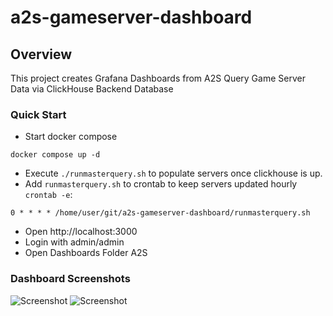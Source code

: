 # a2s-gameserver-dashboard

## Overview
This project creates Grafana Dashboards from A2S Query Game Server Data via ClickHouse Backend Database

### Quick Start
 - Start docker compose
```commandline
docker compose up -d
```
 - Execute ```./runmasterquery.sh``` to populate servers once clickhouse is up.
 - Add ```runmasterquery.sh``` to crontab to keep servers updated hourly  ```crontab -e```:
```
0 * * * * /home/user/git/a2s-gameserver-dashboard/runmasterquery.sh
```
 - Open http://localhost:3000
 - Login with admin/admin
 - Open Dashboards Folder A2S

### Dashboard Screenshots
![Screenshot](a2s_list.png)
![Screenshot](a2s_server.png)